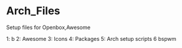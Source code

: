 # Arch_Files
Setup files for Openbox,Awesome

1: b
2: Awesome
3: Icons
4: Packages
5: Arch setup scripts
6  bspwm

